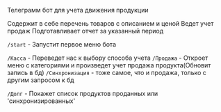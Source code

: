 Телеграмм бот для учета движения продукции

Содержит в себе перечень товаров с описанием и ценой
Ведет учет продаж 
Подготавливает отчет за указанный период

`/start` - Запустит первое меню бота

`/Касса` - Переведет нас к выбору способа учета
  `/Продажа` - Откроет меню с категориями и произведет учет продажа продукта(Обновит запись в бд)
  `/Синхронизация` - тоже самое, что и продажа, только с другим запросом к бд

`/Долг` - Покажет список продуктов проданных или 'синхронизированных'
